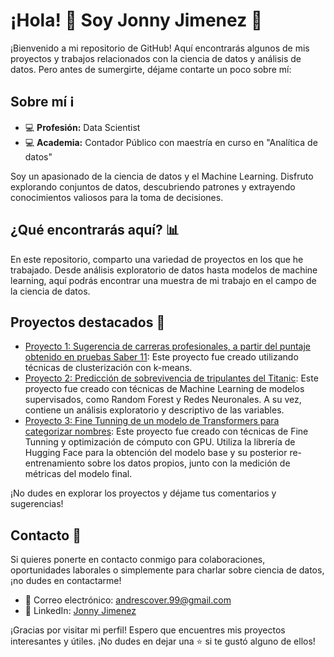 # ¡Hola! 👋 Soy Jonny Jimenez 🚀

¡Bienvenido a mi repositorio de GitHub! Aquí encontrarás algunos de mis proyectos y trabajos relacionados con la ciencia de datos y análisis de datos. Pero antes de sumergirte, déjame contarte un poco sobre mí:

## Sobre mí ℹ️

- 💻 **Profesión:** Data Scientist
- 💻 **Academia:** Contador Público con maestría en curso en "Analítica de datos"

Soy un apasionado de la ciencia de datos y el Machine Learning. Disfruto explorando conjuntos de datos, descubriendo patrones y extrayendo conocimientos valiosos para la toma de decisiones.

## ¿Qué encontrarás aquí? 📊

En este repositorio, comparto una variedad de proyectos en los que he trabajado. Desde análisis exploratorio de datos hasta modelos de machine learning, aquí podrás encontrar una muestra de mi trabajo en el campo de la ciencia de datos.

## Proyectos destacados 🌟

- [Proyecto 1: Sugerencia de carreras profesionales, a partir del puntaje obtenido en pruebas Saber 11](https://huggingface.co/spaces/jonjimenez/career_suggestion): Este proyecto fue creado utilizando técnicas de clusterización con k-means.
- [Proyecto 2: Predicción de sobrevivencia de tripulantes del Titanic](https://github.com/jonjimenez99/Portafolio/blob/main/Classification_ML/Titanic_Classification.ipynb): Este proyecto fue creado con técnicas de Machine Learning de modelos supervisados, como Random Forest y Redes Neuronales. A su vez, contiene un análisis exploratorio y descriptivo de las variables.
- [Proyecto 3: Fine Tunning de un modelo de Transformers para categorizar nombres](https://github.com/jonjimenez99/Portafolio/blob/main/LLM/2.%20BETO%20-%20Fine%20Tunning%20a%20LLM%20with%20tag%20by%20keywords%20(1).ipynb): Este proyecto fue creado con técnicas de Fine Tunning y optimización de cómputo con GPU. Utiliza la librería de Hugging Face para la obtención del modelo base y su posterior re-entrenamiento sobre los datos propios, junto con la medición de métricas del modelo final.

¡No dudes en explorar los proyectos y déjame tus comentarios y sugerencias!

## Contacto 📧

Si quieres ponerte en contacto conmigo para colaboraciones, oportunidades laborales o simplemente para charlar sobre ciencia de datos, ¡no dudes en contactarme!

- 📧 Correo electrónico: andrescover.99@gmail.com
- 💼 LinkedIn: [Jonny Jimenez]([https://www.linkedin.com/in/jonny-jimenez](https://www.linkedin.com/in/jonny-andr%C3%A9s-jimenez-arbelaez-a893971a3/))

¡Gracias por visitar mi perfil! Espero que encuentres mis proyectos interesantes y útiles. ¡No dudes en dejar una ⭐ si te gustó alguno de ellos!
